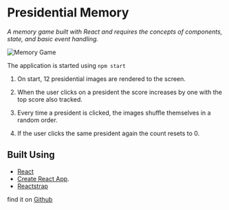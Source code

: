 # Presidential Memory

_A memory game built with React and requires the concepts of components, state, and basic event handling._

![Memory Game](https://drive.google.com/uc?id=1Ii94H7R2ACknALStGIoVlH86HIHi9w56)

The application is started using <code>npm start</code>

1. On start, 12 presidential images are rendered to the screen.

2. When the user clicks on a president the score increases by one with the top score also tracked.

3. Every time a president is clicked, the images shuffle themselves in a random order.

4. If the user clicks the same president again the count resets to 0.

## Built Using

- [React](https://reactjs.org/)
- [Create React App](https://github.com/facebook/create-react-app).
- [Reactstrap](https://reactstrap.github.io/)

find it on [Github](https://dallasappraiser.github.io/Presidential-Memory/)
